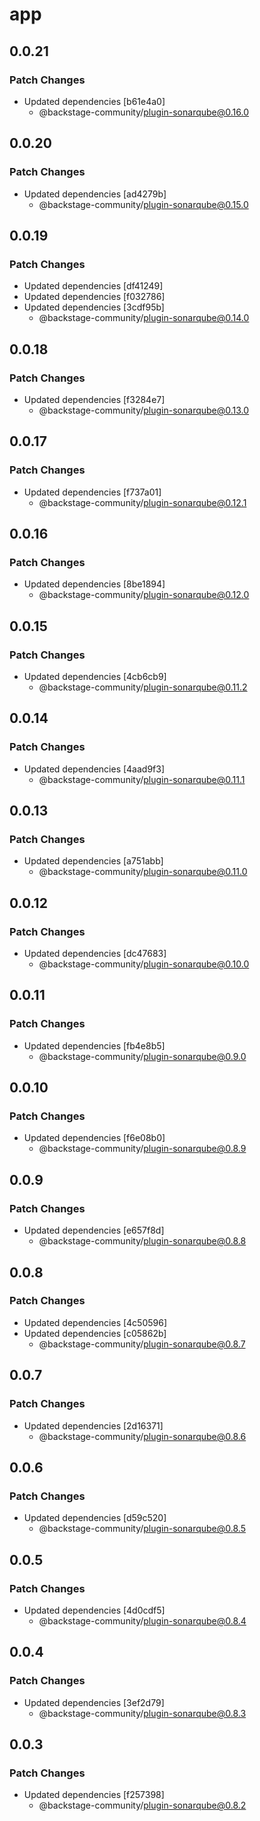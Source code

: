 # app

## 0.0.21

### Patch Changes

- Updated dependencies [b61e4a0]
  - @backstage-community/plugin-sonarqube@0.16.0

## 0.0.20

### Patch Changes

- Updated dependencies [ad4279b]
  - @backstage-community/plugin-sonarqube@0.15.0

## 0.0.19

### Patch Changes

- Updated dependencies [df41249]
- Updated dependencies [f032786]
- Updated dependencies [3cdf95b]
  - @backstage-community/plugin-sonarqube@0.14.0

## 0.0.18

### Patch Changes

- Updated dependencies [f3284e7]
  - @backstage-community/plugin-sonarqube@0.13.0

## 0.0.17

### Patch Changes

- Updated dependencies [f737a01]
  - @backstage-community/plugin-sonarqube@0.12.1

## 0.0.16

### Patch Changes

- Updated dependencies [8be1894]
  - @backstage-community/plugin-sonarqube@0.12.0

## 0.0.15

### Patch Changes

- Updated dependencies [4cb6cb9]
  - @backstage-community/plugin-sonarqube@0.11.2

## 0.0.14

### Patch Changes

- Updated dependencies [4aad9f3]
  - @backstage-community/plugin-sonarqube@0.11.1

## 0.0.13

### Patch Changes

- Updated dependencies [a751abb]
  - @backstage-community/plugin-sonarqube@0.11.0

## 0.0.12

### Patch Changes

- Updated dependencies [dc47683]
  - @backstage-community/plugin-sonarqube@0.10.0

## 0.0.11

### Patch Changes

- Updated dependencies [fb4e8b5]
  - @backstage-community/plugin-sonarqube@0.9.0

## 0.0.10

### Patch Changes

- Updated dependencies [f6e08b0]
  - @backstage-community/plugin-sonarqube@0.8.9

## 0.0.9

### Patch Changes

- Updated dependencies [e657f8d]
  - @backstage-community/plugin-sonarqube@0.8.8

## 0.0.8

### Patch Changes

- Updated dependencies [4c50596]
- Updated dependencies [c05862b]
  - @backstage-community/plugin-sonarqube@0.8.7

## 0.0.7

### Patch Changes

- Updated dependencies [2d16371]
  - @backstage-community/plugin-sonarqube@0.8.6

## 0.0.6

### Patch Changes

- Updated dependencies [d59c520]
  - @backstage-community/plugin-sonarqube@0.8.5

## 0.0.5

### Patch Changes

- Updated dependencies [4d0cdf5]
  - @backstage-community/plugin-sonarqube@0.8.4

## 0.0.4

### Patch Changes

- Updated dependencies [3ef2d79]
  - @backstage-community/plugin-sonarqube@0.8.3

## 0.0.3

### Patch Changes

- Updated dependencies [f257398]
  - @backstage-community/plugin-sonarqube@0.8.2
